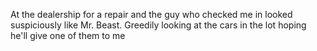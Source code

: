 At the dealership for a repair and the guy who checked me in looked suspiciously like Mr. Beast. Greedily looking at the cars in the lot hoping he'll give one of them to me

